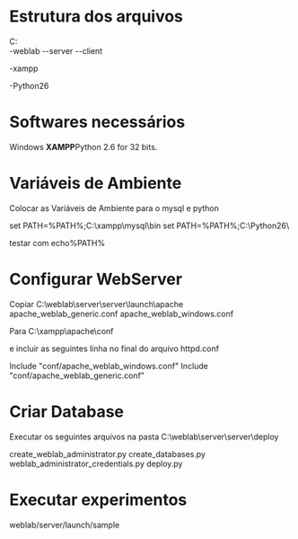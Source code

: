 # Estrutura dos arquivos #

C:\
-weblab
--server
--client

-xampp

-Python26


# Softwares necessários #

Windows
**XAMPP**Python 2.6 for 32 bits.

# Variáveis de Ambiente #

Colocar as Variáveis de Ambiente para o mysql e python

set PATH=%PATH%;C:\xampp\mysql\bin
set PATH=%PATH%;C:\Python26\

testar com echo%PATH%

# Configurar WebServer #

Copiar C:\weblab\server\server\launch\apache
apache\_weblab\_generic.conf
apache\_weblab\_windows.conf

Para C:\xampp\apache\conf

e incluir as seguintes linha no final do arquivo httpd.conf

Include "conf/apache\_weblab\_windows.conf"
Include "conf/apache\_weblab\_generic.conf"


# Criar Database #

Executar os seguintes arquivos na pasta C:\weblab\server\server\deploy

create\_weblab\_administrator.py
create\_databases.py
weblab\_administrator\_credentials.py
deploy.py


# Executar experimentos #

weblab/server/launch/sample